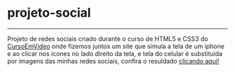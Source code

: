# projeto-social
***
Projeto de redes sociais criado durante o curso de HTML5 e CSS3 do [CursoEmVideo](https://www.cursoemvideo.com) onde fizemos juntos um site que simula a tela de um iphone e ao clicar nos ícones no lado direito da tela, e tela do celular é substituída por imagens das minhas redes sociais, confira o resuldado [clicando aqui!](https://gabriel-costa-valin.github.io/projeto-social/)
